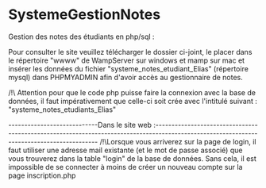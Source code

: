 # SystemeGestionNotes
 Gestion des notes des étudiants en php/sql :
 
 Pour consulter le site veuillez télécharger le dossier ci-joint, 
 le placer dans le répertoire "wwww" de WampServer sur windows et mamp sur mac
 et insérer les données du fichier "systeme_notes_etudiant_Elias" (répertoire mysql) dans PHPMYADMIN afin d'avoir accès au gestionnaire de notes.
 
/!\ Attention pour que le code php puisse faire la connexion avec la base de données, il faut impérativement que celle-ci soit crée avec l'intitulé suivant : 
 "systeme_notes_etudiants_Elias" 
 
 
 ----------------------------Dans le site web :------------------------------------------------------------------------------------------------------------------------------------------
 /!\Lorsque vous arriverez sur la page de login, il faut utiliser une adresse mail existante (et le mot de passe associé) que vous trouverez dans la table "login" de la base de données. 
 Sans cela, il est impossible de se connecter à moins de créer un nouveau compte sur la page inscription.php
 
